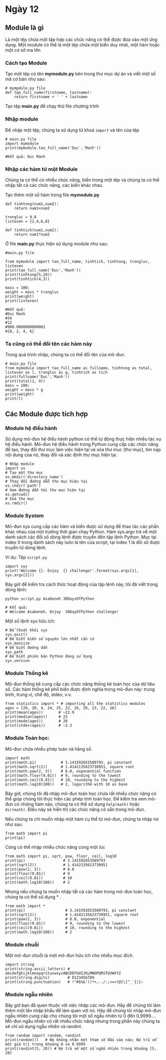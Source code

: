 # Ngày 12
## Module là gì
Là một tệp chứa một tập hợp các chức năng có thể được đưa vào một ứng dụng. Một module có thể là một tệp chứa một biến duy nhát, một hàm hoặc một cơ sở ma lớn

### Cách tạo Module
Tạo một tệp có tên **mymodule.py** bên trong thư mục dự án và viết một số mã cơ bản như sau:
```
# mympdule.py file
def tqo_full_name(firstname, lastname):
    return firstname + ' ' + lastname 
```
Tạo tệp **main.py** để chạy thử file chương trình

### Nhập module
Để nhập một tệp, chúng ta sử dụng từ khoá `import` và tên của tệp
```
# main.py file
import mymodule
print(mymodule.tao_full_name('Duc','Manh'))

#Kết quả: Duc Manh
```
### Nhập các hàm từ một Module
Chúng ta có thể có nhiều chức năng, biến trong một tệp và chúng ta có thể nhập tất cả các chức năng, các biến khác nhau.

Tạo thêm một số hàm trong file **mymodule.py**
```
def tinhtong(num1,num2):
    return num1+num2

trongluc = 9.8
listeven = {2,4,6,8}

def tinhtich(num1,num2):
    return num1*num2
```

Ở file **main.py** thực hiện sử dụng module như sau:
```
#main.py file

from mymodule import tao_full_name, tinhtich, tinhtong, trongluc, listeven
print(tao_full_name('Duc','Manh'))
print(tinhtong(5,29))
print(tinhtich(4,3))

mass = 100;
weight = mass * trongluc
print(weight)
print(listeven)

#Kết quả:
#Duc Manh
#34
#12
#980.0000000000001
#{8, 2, 4, 6} 
```
### Ta cũng có thể đổi tên các hàm này
Trong quá trình nhập, chúng ta có thể đổi tên của mô-đun.
```
# main.py file
from mymodule import tao_full_name as fullname, tinhtong as total, listeven as l, trongluc as g, tinhtich as tich
print(fullname('Duc','Manh'))
print(total(1, 9))
mass = 100;
weight = mass * g
print(weight)
print(l)
```

## Các Module được tích hợp
### Module hệ điều hành
Sử dụng mô-đun hệ điều hành python có thể tự động thực hiện nhiều tác vụ hệ điều hành. Mô-đun hệ điều hành trong Python cung cấp các chức năng để tạo, thay đổi thư mục làm việc hiện tại và xóa thư mục (thư mục), tìm nạp nội dung của nó, thay đổi và xác định thư mục hiện tại.
```
# Nhập module
import os
# Tạo một thư mục
os.mkdir('directory_name')
# Thay đổi đường dẫn thư mục hiệu tại
os.chdir('path')
# Xem đường dẫn tới thư mục hiện tại
os.getcwd()
# Xoá thư mục
os.rmdir()
```
### Module System
Mô-đun sys cung cấp các hàm và biến được sử dụng để thao tác các phần khác nhau của môi trường thời gian chạy Python. Hàm sys.argv trả về một danh sách các đối số dòng lệnh được truyền đến tập lệnh Python. Mục tại index 0 trong danh sách này luôn là tên của script, tại index 1 là đối số được truyền từ dòng lệnh.

Ví dụ: Tệp `script.py`
```
import sys
print('Welcome {}. Enjoy  {} challenge!'.format(sys.argv[1], sys.argv[2]))
```

Bây giờ để kiểm tra cách thức hoạt động của tập lệnh này, tôi đã viết trong dòng lệnh:
```
python script.py Asabeneh 30DaysOfPython

# Kết quả:
# Welcome Asabeneh. Enjoy  30DayOfPython challenge! 
```

Một số lệnh sys hữu ích:
```
# Để thoát khỏi sys
sys.exit()
# Để biết biến số nguyên lớn nhất cần có
sys.maxsize
# Để biết đường dẫn 
sys.path
# Để biết phiên bản Python đang sử dụng
sys.version
```
### Module Thống kê
Mô-đun thống kê cung cấp các chức năng thống kê toán học của dữ liệu số. Các hàm thống kê phổ biến được định nghĩa trong mô-đun này: trung bình, trung vị, chế độ, stdev, v.v.

```
from statistics import * # importing all the statistics modules
ages = [20, 20, 4, 24, 25, 22, 26, 20, 23, 22, 26]
print(mean(ages))       # ~22.9
print(median(ages))     # 23
print(mode(ages))       # 20
print(stdev(ages))      # ~2.3
```

### Module Toán học:
Mô-đun chứa nhiều phép toán và hằng số.

```
import math
print(math.pi)           # 3.141592653589793, pi constant
print(math.sqrt(2))      # 1.4142135623730951, square root
print(math.pow(2, 3))    # 8.0, exponential function
print(math.floor(9.81))  # 9, rounding to the lowest
print(math.ceil(9.81))   # 10, rounding to the highest
print(math.log10(100))   # 2, logarithm with 10 as base
```
Bây giờ, chúng tôi đã nhập mô-đun toán học chứa rất nhiều chức năng có thể giúp chúng tôi thực hiện các phép tính toán học. Để kiểm tra xem mô-đun có những hàm nào, chúng ta có thể sử dụng `help(math)` hoặc `dir(math)`. Điều này sẽ hiển thị các chức năng có sẵn trong mô-đun. 

Nếu chúng ta chỉ muốn nhập một hàm cụ thể từ mô-đun, chúng ta nhập nó như sau:
```
from math import pi
print(pi)
```
Cũng có thể nhập nhiều chức năng cùng một lúc
```
from math import pi, sqrt, pow, floor, ceil, log10
print(pi)                 # 3.141592653589793
print(sqrt(2))            # 1.4142135623730951
print(pow(2, 3))          # 8.0
print(floor(9.81))        # 9
print(ceil(9.81))         # 10
print(math.log10(100))    # 2
```
Nhưng nếu chúng ta muốn nhập tất cả các hàm trong mô-đun toán học, chúng ta có thể sử dụng * .
```
from math import *
print(pi)                  # 3.141592653589793, pi constant
print(sqrt(2))             # 1.4142135623730951, square root
print(pow(2, 3))           # 8.0, exponential
print(floor(9.81))         # 9, rounding to the lowest
print(ceil(9.81))          # 10, rounding to the highest
print(math.log10(100))     # 2
```

### Module chuỗi
Một mô-đun chuỗi là một mô-đun hữu ích cho nhiều mục đích.
```
import string
print(string.ascii_letters) # abcdefghijklmnopqrstuvwxyzABCDEFGHIJKLMNOPQRSTUVWXYZ
print(string.digits)        # 0123456789
print(string.punctuation)   # !"#$%&'()*+,-./:;<=>?@[\]^_`{|}~
```

### Module ngẫu nhiên
Bây giờ bạn đã quen thuộc với việc nhập các mô-đun. Hãy để chúng tôi làm thêm một lần nhập khẩu để làm quen với nó. Hãy để chúng tôi nhập mô-đun ngẫu nhiên cung cấp cho chúng tôi một số ngẫu nhiên từ 0 đến 0,9999.... Mô-đun ngẫu nhiên có rất nhiều chức năng nhưng trong phần này chúng ta sẽ chỉ sử dụng ngẫu nhiên và randint.
```
from random import random, randint
print(random())   # Nó không nhận một tham số đầu vào nào; Nó trả về một giá trị trong khoảng 0 và 0.9999
print(randint(5, 20)) # Nó trả về một số ngẫu nhiên trong khoảng [5, 20]
```


